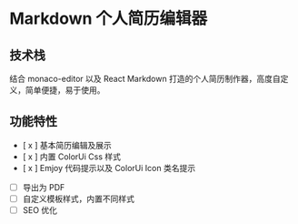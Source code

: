 # Markdown 个人简历编辑器

## 技术栈

结合 monaco-editor 以及 React Markdown 打造的个人简历制作器，高度自定义，简单便捷，易于使用。

## 功能特性

- [ x ] 基本简历编辑及展示
- [ x ] 内置 ColorUi Css 样式
- [ x ] Emjoy 代码提示以及 ColorUi Icon 类名提示
- [ ] 导出为 PDF
- [ ] 自定义模板样式，内置不同样式
- [ ] SEO 优化
